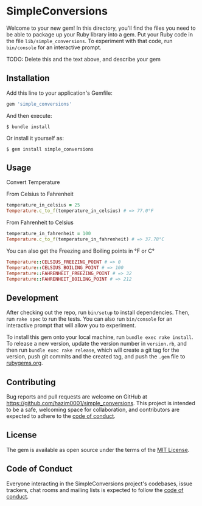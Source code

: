 # SimpleConversions

Welcome to your new gem! In this directory, you'll find the files you need to be able to package up your Ruby library into a gem. Put your Ruby code in the file `lib/simple_conversions`. To experiment with that code, run `bin/console` for an interactive prompt.

TODO: Delete this and the text above, and describe your gem

## Installation

Add this line to your application's Gemfile:

```ruby
gem 'simple_conversions'
```

And then execute:

    $ bundle install

Or install it yourself as:

    $ gem install simple_conversions

## Usage

Convert Temperature

From Celsius to Fahrenheit
```ruby
temperature_in_celsius = 25
Temperature.c_to_f(temperature_in_celsius) # => 77.0°F
```
From Fahrenheit to Celsius
```ruby
temperature_in_fahrenheit = 100
Temperature.c_to_f(temperature_in_fahrenheit) # => 37.78°C
```

You can also get the Freezing and Boiling points in °F or C°

```ruby
Temperature::CELSIUS_FREEZING_POINT # => 0
Temperature::CELSIUS_BOILING_POINT # => 100
Temperature::FAHRENHEIT_FREEZING_POINT # => 32
Temperature::FAHRENHEIT_BOILING_POINT # => 212
```

## Development

After checking out the repo, run `bin/setup` to install dependencies. Then, run `rake spec` to run the tests. You can also run `bin/console` for an interactive prompt that will allow you to experiment.

To install this gem onto your local machine, run `bundle exec rake install`. To release a new version, update the version number in `version.rb`, and then run `bundle exec rake release`, which will create a git tag for the version, push git commits and the created tag, and push the `.gem` file to [rubygems.org](https://rubygems.org).

## Contributing

Bug reports and pull requests are welcome on GitHub at https://github.com/hazim0001/simple_conversions. This project is intended to be a safe, welcoming space for collaboration, and contributors are expected to adhere to the [code of conduct](https://github.com/[USERNAME]/simple_conversions/blob/master/CODE_OF_CONDUCT.md).

## License

The gem is available as open source under the terms of the [MIT License](https://opensource.org/licenses/MIT).

## Code of Conduct

Everyone interacting in the SimpleConversions project's codebases, issue trackers, chat rooms and mailing lists is expected to follow the [code of conduct](https://github.com/[USERNAME]/simple_conversions/blob/master/CODE_OF_CONDUCT.md).
